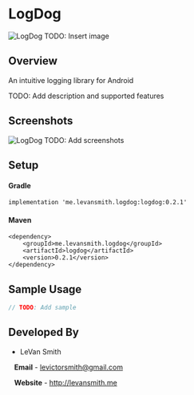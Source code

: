 # LogDog

![LogDog]() TODO: Insert image

## Overview

An intuitive logging library for Android

TODO: Add description and supported features

## Screenshots

![LogDog]() TODO: Add screenshots

## Setup

#### Gradle

`implementation 'me.levansmith.logdog:logdog:0.2.1'`

#### Maven
```
<dependency>
    <groupId>me.levansmith.logdog</groupId>
    <artifactId>logdog</artifactId>
    <version>0.2.1</version>
</dependency>
```

## Sample Usage

```kotlin
// TODO: Add sample
```

## Developed By

* LeVan Smith

&nbsp;&nbsp;&nbsp;**Email** - levictorsmith@gmail.com

&nbsp;&nbsp;&nbsp;**Website** - http://levansmith.me

